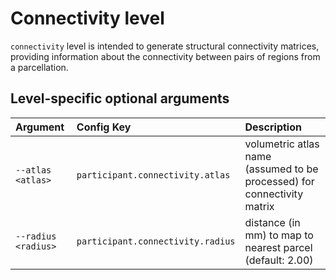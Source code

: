 # Connectivity level

`connectivity` level is intended to generate structural connectivity matrices, providing
information about the connectivity between pairs of regions from a parcellation.

## Level-specific optional arguments

| Argument | Config Key | Description |
| :- | :- | :- |
| `--atlas <atlas>` | `participant.connectivity.atlas` | volumetric atlas name (assumed to be processed) for connectivity matrix |
| `--radius <radius>` | `participant.connectivity.radius` | distance (in mm) to map to nearest parcel (default: 2.00) |
